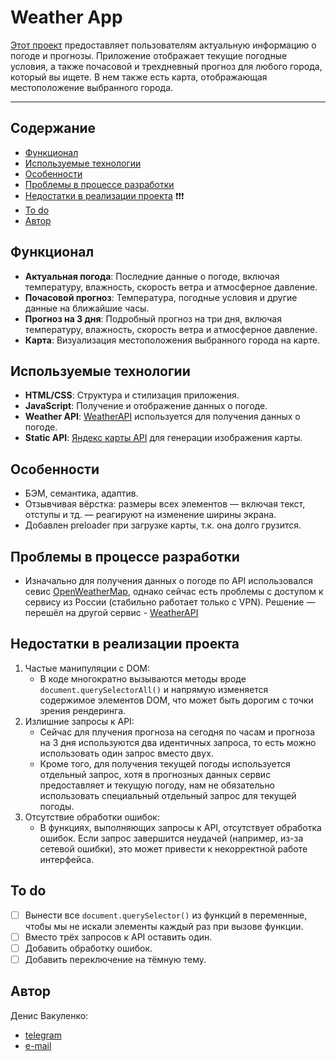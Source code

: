 # Weather App

[Этот проект](https://denis-gh.github.io/weather/) предоставляет пользователям актуальную информацию о погоде и прогнозы. Приложение отображает текущие погодные условия, а также почасовой и трехдневный прогноз для любого города, который вы ищете. В нем также есть карта, отображающая местоположение выбранного города.

---

## Содержание
- [Функционал](#функционал)
- [Используемые технологии](#используемые-технологии)
- [Особенности](#особенности)
- [Проблемы в процессе разработки](#проблемы-в-процессе-разработки)
- [Недостатки в реализации проекта](#недостатки-в-реализации-проекта) ❗❗❗
- [To do](#to-do)
- [Автор](#автор)

## Функционал

- **Актуальная погода**: Последние данные о погоде, включая температуру, влажность, скорость ветра и атмосферное давление.
- **Почасовой прогноз**: Температура, погодные условия и другие данные на ближайшие часы.
- **Прогноз на 3 дня**: Подробный прогноз на три дня, включая температуру, влажность, скорость ветра и атмосферное давление.
- **Карта**: Визуализация местоположения выбранного города на карте.

## Используемые технологии

- **HTML/CSS**: Структура и стилизация приложения.
- **JavaScript**: Получение и отображение данных о погоде.
- **Weather API**: [WeatherAPI](https://www.weatherapi.com/) используется для получения данных о погоде.
- **Static API**: [Яндекс карты API](https://yandex.ru/maps-api/products/static-api) для генерации изображения карты.

## Особенности

- БЭМ, семантика, адаптив.
- Отзывчивая вёрстка: размеры всех элементов — включая текст, отступы и тд. — реагируют на изменение ширины экрана.
- Добавлен preloader при загрузке карты, т.к. она долго грузится.

## Проблемы в процессе разработки

- Изначально для получения данных о погоде по API использовался севис [OpenWeatherMap](https://openweathermap.org/api), однако сейчас есть проблемы с доступом к сервису из России (стабильно работает только с VPN). Решение — перешёл на другой сервис - [WeatherAPI](https://www.weatherapi.com/)


## Недостатки в реализации проекта

1. Частые манипуляции с DOM:
    - В коде многократно вызываются методы вроде `document.querySelectorAll()` и напрямую изменяется содержимое элементов DOM, что может быть дорогим с точки зрения рендеринга.
2. Излишние запросы к API:
    - Сейчас для плучения прогноза на сегодня по часам и прогноза на 3 дня используются два идентичных запроса, то есть можно использовать один запрос вместо двух.
    - Кроме того, для получения текущей погоды используется отдельный запрос, хотя в прогнозных данных сервис предоставляет и текущую погоду, нам не обязательно использовать специальный отдельный запрос для текущей погоды.
3. Отсутствие обработки ошибок:
    - В функциях, выполняющих запросы к API, отсутствует обработка ошибок. Если запрос завершится неудачей (например, из-за сетевой ошибки), это может привести к некорректной работе интерфейса.

## To do
- [ ] Вынести все `document.querySelector()` из функций в переменные, чтобы мы не искали элементы каждый раз при вызове функции.
- [ ] Вместо трёх запросов к API оставить один.
- [ ] Добавить обработку ошибок.
- [ ] Добавить переключение на тёмную тему.

## Автор
Денис Вакуленко:
- [telegram](https://t.me/denis0tg)
- [e-mail](mailto:00vakulenko@gmail.com)

